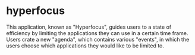 # hyperfocus

This application, known as "Hyperfocus", guides users to a state of efficiency by limiting the applications they can use in a certain time frame. Users crate a new "agenda", which contains various "events", in which the users choose which applications they would like to be limited to.
